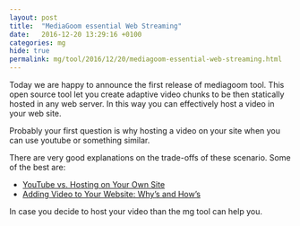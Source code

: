 ```yaml
---
layout: post
title:  "MediaGoom essential Web Streaming"
date:   2016-12-20 13:29:16 +0100
categories: mg
hide: true
permalink: mg/tool/2016/12/20/mediagoom-essential-web-streaming.html
---
```


Today we are happy to announce the first release of mediagoom tool.
This open source tool let you create adaptive video chunks to be then statically hosted in any web server.
In this way you can effectively host a video in your web site.

Probably your first question is why hosting a video on your site when you can use youtube or something similar.

There are very good explanations on the trade-offs of these scenario.
Some of the best are:

 * [YouTube vs. Hosting on Your Own Site]( https://blogs.adobe.com/digitalmarketing/web-experience/youtube-vs-hosting-site/)
 * [Adding Video to Your Website: Why’s and How’s]( http://line25.com/articles/adding-video-to-your-website-whys-and-hows)

In case you decide to host your video than the mg tool can help you.





